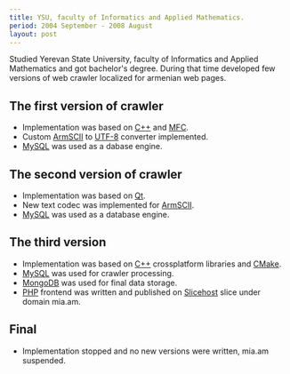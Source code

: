 ```yaml
---
title: YSU, faculty of Informatics and Applied Mathematics.
period: 2004 September - 2008 August
layout: post
---
```

Studied Yerevan State University, faculty of Informatics and Applied Mathematics and got bachelor's degree. 
During that time developed few versions of web crawler localized for armenian web pages.

## The first version of crawler

 - Implementation was based on [C++] and [MFC].
 - Custom [ArmSCII] to [UTF-8] converter implemented.
 - [MySQL] was used as a dabase engine.

## The second version of crawler

 - Implementation was based on [Qt].
 - New text codec was implemented for [ArmSCII].
 - [MySQL] was used as a database engine.

## The third version

 - Implementation was based on [C++] crossplatform libraries and [CMake].
 - [MySQL] was used for crawler processing.
 - [MongoDB] was used for final data storage.
 - [PHP] frontend was written and published on [Slicehost] slice under domain mia.am.
 
## Final

 - Implementation stopped and no new versions were written, mia.am suspended.

[MFC]: http://en.wikipedia.org/wiki/Microsoft_Foundation_Class_Library
[C++]: http://en.wikipedia.org/wiki/C++
[MySQL]: http://en.wikipedia.org/wiki/MySQL
[ArmSCII]: http://en.wikipedia.org/wiki/ArmSCII
[UTF-8]: http://en.wikipedia.org/wiki/UTF-8
[Qt]: http://qt.nokia.com/products/
[CMake]: http://www.cmake.org/
[MongoDB]: http://www.mongodb.org/
[Slicehost]: http://www.slicehost.com/
[PHP]: http://www.php.net/